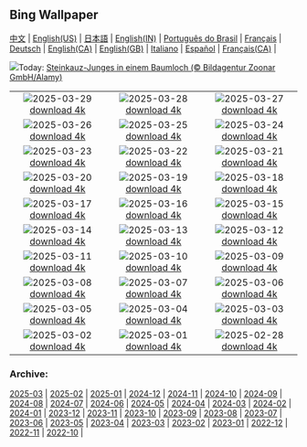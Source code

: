 ## Bing Wallpaper
[中文](README.md) |                     [English(US)](en-US.md) |                     [日本語](ja-JP.md) |                     [English(IN)](en-IN.md) |                     [Português do Brasil](pt-BR.md) |                     [Français](fr-FR.md) |                     [Deutsch](de-DE.md) |                     [English(CA)](en-CA.md) |                     [English(GB)](en-GB.md) |                     [Italiano](it-IT.md) |                     [Español](es-ES.md) |                     [Français(CA)](fr-CA.md) |                    

![](https://www.bing.com/th?id=OHR.AtheneNoctuaGermany_DE-DE4640297200_UHD.jpg&w=1000)Today: [Steinkauz-Junges in einem Baumloch (© Bildagentur Zoonar GmbH/Alamy)](https://www.bing.com/th?id=OHR.AtheneNoctuaGermany_DE-DE4640297200_UHD.jpg)

|      |      |      |
| :----: | :----: | :----: |
|![](https://www.bing.com/th?id=OHR.CarrizoBloom_DE-DE4724342753_UHD.jpg&pid=hp&w=384&h=216&rs=1&c=4)2025-03-29 [download 4k](https://www.bing.com/th?id=OHR.CarrizoBloom_DE-DE4724342753_UHD.jpg)|![](https://www.bing.com/th?id=OHR.NestingMonarch_DE-DE4342475181_UHD.jpg&pid=hp&w=384&h=216&rs=1&c=4)2025-03-28 [download 4k](https://www.bing.com/th?id=OHR.NestingMonarch_DE-DE4342475181_UHD.jpg)|![](https://www.bing.com/th?id=OHR.OdeonAthens_DE-DE3749163988_UHD.jpg&pid=hp&w=384&h=216&rs=1&c=4)2025-03-27 [download 4k](https://www.bing.com/th?id=OHR.OdeonAthens_DE-DE3749163988_UHD.jpg)|
|![](https://www.bing.com/th?id=OHR.CrystalManatee_DE-DE8276334869_UHD.jpg&pid=hp&w=384&h=216&rs=1&c=4)2025-03-26 [download 4k](https://www.bing.com/th?id=OHR.CrystalManatee_DE-DE8276334869_UHD.jpg)|![](https://www.bing.com/th?id=OHR.AlsterLakeCherry_DE-DE3454488264_UHD.jpg&pid=hp&w=384&h=216&rs=1&c=4)2025-03-25 [download 4k](https://www.bing.com/th?id=OHR.AlsterLakeCherry_DE-DE3454488264_UHD.jpg)|![](https://www.bing.com/th?id=OHR.ElephantGrass_DE-DE3541534518_UHD.jpg&pid=hp&w=384&h=216&rs=1&c=4)2025-03-24 [download 4k](https://www.bing.com/th?id=OHR.ElephantGrass_DE-DE3541534518_UHD.jpg)|
|![](https://www.bing.com/th?id=OHR.NebraskaStorm_DE-DE2755671712_UHD.jpg&pid=hp&w=384&h=216&rs=1&c=4)2025-03-23 [download 4k](https://www.bing.com/th?id=OHR.NebraskaStorm_DE-DE2755671712_UHD.jpg)|![](https://www.bing.com/th?id=OHR.CenoteLilies_DE-DE2391568700_UHD.jpg&pid=hp&w=384&h=216&rs=1&c=4)2025-03-22 [download 4k](https://www.bing.com/th?id=OHR.CenoteLilies_DE-DE2391568700_UHD.jpg)|![](https://www.bing.com/th?id=OHR.DanumValley_DE-DE2017511677_UHD.jpg&pid=hp&w=384&h=216&rs=1&c=4)2025-03-21 [download 4k](https://www.bing.com/th?id=OHR.DanumValley_DE-DE2017511677_UHD.jpg)|
|![](https://www.bing.com/th?id=OHR.SnowdropsSpring_DE-DE6698149221_UHD.jpg&pid=hp&w=384&h=216&rs=1&c=4)2025-03-20 [download 4k](https://www.bing.com/th?id=OHR.SnowdropsSpring_DE-DE6698149221_UHD.jpg)|![](https://www.bing.com/th?id=OHR.BlackHeron_DE-DE7013473338_UHD.jpg&pid=hp&w=384&h=216&rs=1&c=4)2025-03-19 [download 4k](https://www.bing.com/th?id=OHR.BlackHeron_DE-DE7013473338_UHD.jpg)|![](https://www.bing.com/th?id=OHR.SedonaSpring_DE-DE6616608162_UHD.jpg&pid=hp&w=384&h=216&rs=1&c=4)2025-03-18 [download 4k](https://www.bing.com/th?id=OHR.SedonaSpring_DE-DE6616608162_UHD.jpg)|
|![](https://www.bing.com/th?id=OHR.BeckettBridge_DE-DE6303850469_UHD.jpg&pid=hp&w=384&h=216&rs=1&c=4)2025-03-17 [download 4k](https://www.bing.com/th?id=OHR.BeckettBridge_DE-DE6303850469_UHD.jpg)|![](https://www.bing.com/th?id=OHR.PandaSnow_DE-DE6090290293_UHD.jpg&pid=hp&w=384&h=216&rs=1&c=4)2025-03-16 [download 4k](https://www.bing.com/th?id=OHR.PandaSnow_DE-DE6090290293_UHD.jpg)|![](https://www.bing.com/th?id=OHR.ForumRomanum_DE-DE5477113300_UHD.jpg&pid=hp&w=384&h=216&rs=1&c=4)2025-03-15 [download 4k](https://www.bing.com/th?id=OHR.ForumRomanum_DE-DE5477113300_UHD.jpg)|
|![](https://www.bing.com/th?id=OHR.BasqueDolmen_DE-DE4751565010_UHD.jpg&pid=hp&w=384&h=216&rs=1&c=4)2025-03-14 [download 4k](https://www.bing.com/th?id=OHR.BasqueDolmen_DE-DE4751565010_UHD.jpg)|![](https://www.bing.com/th?id=OHR.HoliColors_DE-DE3912998647_UHD.jpg&pid=hp&w=384&h=216&rs=1&c=4)2025-03-13 [download 4k](https://www.bing.com/th?id=OHR.HoliColors_DE-DE3912998647_UHD.jpg)|![](https://www.bing.com/th?id=OHR.ChateauLoire_DE-DE3739517283_UHD.jpg&pid=hp&w=384&h=216&rs=1&c=4)2025-03-12 [download 4k](https://www.bing.com/th?id=OHR.ChateauLoire_DE-DE3739517283_UHD.jpg)|
|![](https://www.bing.com/th?id=OHR.NusaPenida_DE-DE3430606232_UHD.jpg&pid=hp&w=384&h=216&rs=1&c=4)2025-03-11 [download 4k](https://www.bing.com/th?id=OHR.NusaPenida_DE-DE3430606232_UHD.jpg)|![](https://www.bing.com/th?id=OHR.NappingLion_DE-DE3110844323_UHD.jpg&pid=hp&w=384&h=216&rs=1&c=4)2025-03-10 [download 4k](https://www.bing.com/th?id=OHR.NappingLion_DE-DE3110844323_UHD.jpg)|![](https://www.bing.com/th?id=OHR.BavarianAlpsMariaGern_DE-DE4506132433_UHD.jpg&pid=hp&w=384&h=216&rs=1&c=4)2025-03-09 [download 4k](https://www.bing.com/th?id=OHR.BavarianAlpsMariaGern_DE-DE4506132433_UHD.jpg)|
|![](https://www.bing.com/th?id=OHR.FearlessWomen_DE-DE2789139190_UHD.jpg&pid=hp&w=384&h=216&rs=1&c=4)2025-03-08 [download 4k](https://www.bing.com/th?id=OHR.FearlessWomen_DE-DE2789139190_UHD.jpg)|![](https://www.bing.com/th?id=OHR.PlumBlossom_DE-DE7033959973_UHD.jpg&pid=hp&w=384&h=216&rs=1&c=4)2025-03-07 [download 4k](https://www.bing.com/th?id=OHR.PlumBlossom_DE-DE7033959973_UHD.jpg)|![](https://www.bing.com/th?id=OHR.NevadaBigHorns_DE-DE7640201407_UHD.jpg&pid=hp&w=384&h=216&rs=1&c=4)2025-03-06 [download 4k](https://www.bing.com/th?id=OHR.NevadaBigHorns_DE-DE7640201407_UHD.jpg)|
|![](https://www.bing.com/th?id=OHR.SuratThani_DE-DE7389163324_UHD.jpg&pid=hp&w=384&h=216&rs=1&c=4)2025-03-05 [download 4k](https://www.bing.com/th?id=OHR.SuratThani_DE-DE7389163324_UHD.jpg)|![](https://www.bing.com/th?id=OHR.MardiGrasJackson_DE-DE3939287021_UHD.jpg&pid=hp&w=384&h=216&rs=1&c=4)2025-03-04 [download 4k](https://www.bing.com/th?id=OHR.MardiGrasJackson_DE-DE3939287021_UHD.jpg)|![](https://www.bing.com/th?id=OHR.HornbillPair_DE-DE7709056749_UHD.jpg&pid=hp&w=384&h=216&rs=1&c=4)2025-03-03 [download 4k](https://www.bing.com/th?id=OHR.HornbillPair_DE-DE7709056749_UHD.jpg)|
|![](https://www.bing.com/th?id=OHR.EucalyptusForest_DE-DE6075329561_UHD.jpg&pid=hp&w=384&h=216&rs=1&c=4)2025-03-02 [download 4k](https://www.bing.com/th?id=OHR.EucalyptusForest_DE-DE6075329561_UHD.jpg)|![](https://www.bing.com/th?id=OHR.MaligneLakeJasper_DE-DE5640949329_UHD.jpg&pid=hp&w=384&h=216&rs=1&c=4)2025-03-01 [download 4k](https://www.bing.com/th?id=OHR.MaligneLakeJasper_DE-DE5640949329_UHD.jpg)|![](https://www.bing.com/th?id=OHR.BhutanMonastery_DE-DE8934073002_UHD.jpg&pid=hp&w=384&h=216&rs=1&c=4)2025-02-28 [download 4k](https://www.bing.com/th?id=OHR.BhutanMonastery_DE-DE8934073002_UHD.jpg)|


### Archive:
[2025-03](archive/de-DE/202503/README.md) | [2025-02](archive/de-DE/202502/README.md) | [2025-01](archive/de-DE/202501/README.md) | [2024-12](archive/de-DE/202412/README.md) | [2024-11](archive/de-DE/202411/README.md) | [2024-10](archive/de-DE/202410/README.md) | [2024-09](archive/de-DE/202409/README.md) | [2024-08](archive/de-DE/202408/README.md) | [2024-07](archive/de-DE/202407/README.md) | [2024-06](archive/de-DE/202406/README.md) | [2024-05](archive/de-DE/202405/README.md) | [2024-04](archive/de-DE/202404/README.md) | [2024-03](archive/de-DE/202403/README.md) | [2024-02](archive/de-DE/202402/README.md) | [2024-01](archive/de-DE/202401/README.md) | [2023-12](archive/de-DE/202312/README.md) | [2023-11](archive/de-DE/202311/README.md) | [2023-10](archive/de-DE/202310/README.md) | [2023-09](archive/de-DE/202309/README.md) | [2023-08](archive/de-DE/202308/README.md) | [2023-07](archive/de-DE/202307/README.md) | [2023-06](archive/de-DE/202306/README.md) | [2023-05](archive/de-DE/202305/README.md) | [2023-04](archive/de-DE/202304/README.md) | [2023-03](archive/de-DE/202303/README.md) | [2023-02](archive/de-DE/202302/README.md) | [2023-01](archive/de-DE/202301/README.md) | [2022-12](archive/de-DE/202212/README.md) | [2022-11](archive/de-DE/202211/README.md) | [2022-10](archive/de-DE/202210/README.md) | 